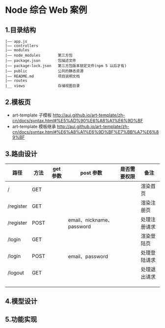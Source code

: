 # Node 综合 Web 案例

## 1.目录结构

```
|—— app.js
|—— controllers
|—— modules
|—— node_modules        第三方包
|—— package.json        包描述文件
|—— package-lock.json   第三方包版本锁定文件(npm 5 以后才有)
|—— public              公共的静态资源
|—— README.md           项目说明文档
|—— routes
|__ views               存储视图目录

```

## 2.模板页

- art-template 子模板 http://aui.github.io/art-template/zh-cn/docs/syntax.html#%E5%AD%90%E6%A8%A1%E6%9D%BF
- art-template 模板继承 http://aui.github.io/art-template/zh-cn/docs/syntax.html#%E6%A8%A1%E6%9D%BF%E7%BB%A7%E6%89%BF

## 3.路由设计

| 路径      | 方法 | get 参数 | post 参数                 | 是否需要权限 | 备注         |
| --------- | ---- | -------- | ------------------------- | ------------ | ------------ |
| /         | GET  |          |                           |              | 渲染首页     |
| /register | GET  |          |                           |              | 渲染注册页   |
| /register | POST |          | email、nickname、password |              | 处理注册请求 |
| /login    | GET  |          |                           |              | 渲染登陆页   |
| /login    | POST |          | email、password           |              | 处理登陆请求 |
| /logout   | GET  |          |                           |              | 处理退出请求 |
|           |      |          |                           |              |              |
|           |      |          |                           |              |              |
|           |      |          |                           |              |              |




## 4.模型设计

## 5.功能实现
